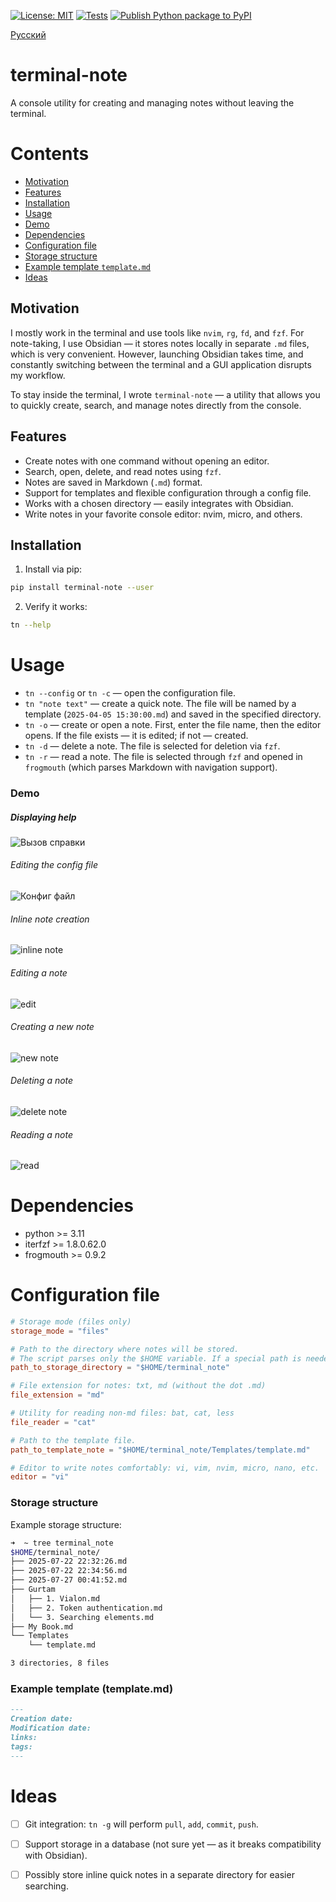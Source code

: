 [![License: MIT](https://img.shields.io/badge/License-MIT-green.svg)](https://opensource.org/licenses/MIT)
[![Tests](https://github.com/belousovsergey56/terminal-note/actions/workflows/Tests.yml/badge.svg?branch=main)](https://github.com/belousovsergey56/terminal-note/actions/workflows/Tests.yml)
[![Publish Python package to PyPI](https://github.com/belousovsergey56/terminal-note/actions/workflows/python-publish.yml/badge.svg)](https://github.com/belousovsergey56/terminal-note/actions/workflows/python-publish.yml)

[Русский](README-ru.md)

# terminal-note
A console utility for creating and managing notes without leaving the terminal.

# Contents
- [Motivation](#motivation)
- [Features](#features)
- [Installation](#installation)
- [Usage](#usage)
- [Demo](#demo)
- [Dependencies](#dependencies)
- [Configuration file](#configuration-file)
- [Storage structure](#storage-structure)
- [Example template `template.md`](#example-template-templatemd)
- [Ideas](#ideas)


## Motivation
I mostly work in the terminal and use tools like `nvim`, `rg`, `fd`, and `fzf`. For note-taking, I use Obsidian — it stores notes locally in separate `.md` files, which is very convenient. However, launching Obsidian takes time, and constantly switching between the terminal and a GUI application disrupts my workflow.

To stay inside the terminal, I wrote `terminal-note` — a utility that allows you to quickly create, search, and manage notes directly from the console.

## Features
- Create notes with one command without opening an editor.
- Search, open, delete, and read notes using `fzf`.
- Notes are saved in Markdown (`.md`) format.
- Support for templates and flexible configuration through a config file.
- Works with a chosen directory — easily integrates with Obsidian.
- Write notes in your favorite console editor: nvim, micro, and others.


## Installation
1. Install via pip:

```bash
pip install terminal-note --user
```

2. Verify it works:

```bash
tn --help
```


# Usage
- `tn --config` or `tn -c` — open the configuration file.
- `tn "note text"` — create a quick note. The file will be named by a template (`2025-04-05 15:30:00.md`) and saved in the specified directory.
- `tn -o` — create or open a note. First, enter the file name, then the editor opens. If the file exists — it is edited; if not — created.
- `tn -d` — delete a note. The file is selected for deletion via `fzf`.
- `tn -r` — read a note. The file is selected through `fzf` and opened in `frogmouth` (which parses Markdown with navigation support).


### Demo

##### Displaying help
![Вызов справки](https://github.com/belousovsergey56/belousovsergey56/blob/main/assets/help.gif)

###### Editing the config file
![Конфиг файл](https://github.com/belousovsergey56/belousovsergey56/blob/main/assets/config.gif)

###### Inline note creation
![inline note](https://github.com/belousovsergey56/belousovsergey56/blob/main/assets/inlinenote.gif)

###### Editing a note
![edit](https://github.com/belousovsergey56/belousovsergey56/blob/main/assets/edit.gif)

###### Creating a new note
![new note](https://github.com/belousovsergey56/belousovsergey56/blob/main/assets/newfile.gif)

###### Deleting a note
![delete note](https://github.com/belousovsergey56/belousovsergey56/blob/main/assets/delete.gif)

###### Reading a note
![read](https://github.com/belousovsergey56/belousovsergey56/blob/main/assets/read.gif)

# Dependencies

- python >= 3.11
- iterfzf >= 1.8.0.62.0
- frogmouth >= 0.9.2


# Configuration file

```toml
# Storage mode (files only)
storage_mode = "files"

# Path to the directory where notes will be stored.
# The script parses only the $HOME variable. If a special path is needed, specify it fully.
path_to_storage_directory = "$HOME/terminal_note"

# File extension for notes: txt, md (without the dot .md)
file_extension = "md"

# Utility for reading non-md files: bat, cat, less
file_reader = "cat"

# Path to the template file.
path_to_template_note = "$HOME/terminal_note/Templates/template.md"

# Editor to write notes comfortably: vi, vim, nvim, micro, nano, etc.
editor = "vi"
```


### Storage structure

Example storage structure:

```bash
➜  ~ tree terminal_note
$HOME/terminal_note/
├── 2025-07-22 22:32:26.md
├── 2025-07-22 22:34:56.md
├── 2025-07-27 00:41:52.md
├── Gurtam
│   ├── 1. Vialon.md
│   ├── 2. Token authentication.md
│   └── 3. Searching elements.md
├── My Book.md
└── Templates
    └── template.md

3 directories, 8 files
```


### Example template (template.md)

```markdown
---
Creation date:
Modification date:
links:
tags:
---
```


# Ideas

- [ ] Git integration: `tn -g` will perform `pull`, `add`, `commit`, `push`.
- [ ] Support storage in a database (not sure yet — as it breaks compatibility with Obsidian).
- [ ] Possibly store inline quick notes in a separate directory for easier searching.

